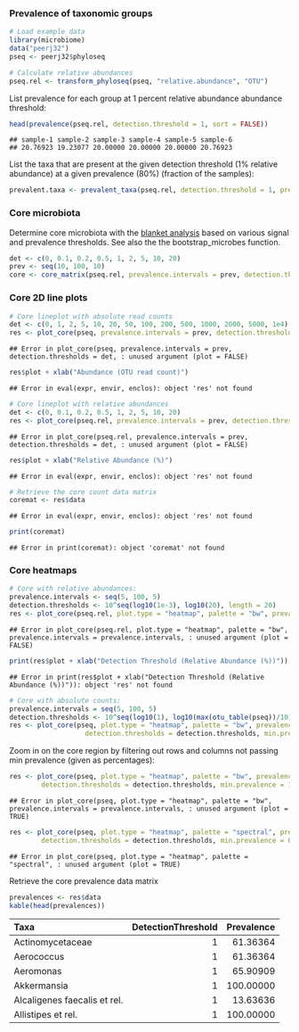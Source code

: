 ### Prevalence of taxonomic groups



```r
# Load example data
library(microbiome)
data("peerj32")
pseq <- peerj32$phyloseq

# Calculate relative abundances
pseq.rel <- transform_phyloseq(pseq, "relative.abundance", "OTU")
```


List prevalence for each group at 1 percent relative abundance abundance threshold:


```r
head(prevalence(pseq.rel, detection.threshold = 1, sort = FALSE))
```

```
## sample-1 sample-2 sample-3 sample-4 sample-5 sample-6 
## 20.76923 19.23077 20.00000 20.00000 20.00000 20.76923
```


List the taxa that are present at the given detection threshold (1% relative abundance) at a given prevalence (80%) (fraction of the samples):


```r
prevalent.taxa <- prevalent_taxa(pseq.rel, detection.threshold = 1, prevalence.threshold = 80)
```


### Core microbiota

Determine core microbiota with the [blanket
analysis](http://onlinelibrary.wiley.com/doi/10.1111/j.1469-0691.2012.03855.x/abstract)
based on various signal and prevalence thresholds. See also the the
bootstrap_microbes function.
 

```r
det <- c(0, 0.1, 0.2, 0.5, 1, 2, 5, 10, 20)
prev <- seq(10, 100, 10)
core <- core_matrix(pseq.rel, prevalence.intervals = prev, detection.thresholds = det)
```

### Core 2D line plots


```r
# Core lineplot with absolute read counts
det <- c(0, 1, 2, 5, 10, 20, 50, 100, 200, 500, 1000, 2000, 5000, 1e4)
res <- plot_core(pseq, prevalence.intervals = prev, detection.thresholds = det, plot.type = "lineplot", plot = FALSE)
```

```
## Error in plot_core(pseq, prevalence.intervals = prev, detection.thresholds = det, : unused argument (plot = FALSE)
```

```r
res$plot + xlab("Abundance (OTU read count)")
```

```
## Error in eval(expr, envir, enclos): object 'res' not found
```

```r
# Core lineplot with relative abundances
det <- c(0, 0.1, 0.2, 0.5, 1, 2, 5, 10, 20)
res <- plot_core(pseq.rel, prevalence.intervals = prev, detection.thresholds = det, plot.type = "lineplot", plot = FALSE)
```

```
## Error in plot_core(pseq.rel, prevalence.intervals = prev, detection.thresholds = det, : unused argument (plot = FALSE)
```

```r
res$plot + xlab("Relative Abundance (%)")
```

```
## Error in eval(expr, envir, enclos): object 'res' not found
```

```r
# Retrieve the core count data matrix
coremat <- res$data
```

```
## Error in eval(expr, envir, enclos): object 'res' not found
```

```r
print(coremat)
```

```
## Error in print(coremat): object 'coremat' not found
```


### Core heatmaps




```r
# Core with relative abundances:
prevalence.intervals <- seq(5, 100, 5)
detection.thresholds <- 10^seq(log10(1e-3), log10(20), length = 20)		 
res <- plot_core(pseq.rel, plot.type = "heatmap", palette = "bw", prevalence.intervals = prevalence.intervals, detection.thresholds = detection.thresholds, plot = FALSE) 
```

```
## Error in plot_core(pseq.rel, plot.type = "heatmap", palette = "bw", prevalence.intervals = prevalence.intervals, : unused argument (plot = FALSE)
```

```r
print(res$plot + xlab("Detection Threshold (Relative Abundance (%))"))
```

```
## Error in print(res$plot + xlab("Detection Threshold (Relative Abundance (%))")): object 'res' not found
```

```r
# Core with absolute counts:
prevalence.intervals = seq(5, 100, 5)
detection.thresholds <- 10^seq(log10(1), log10(max(otu_table(pseq))/10), length = 20)		 
res <- plot_core(pseq, plot.type = "heatmap", palette = "bw", prevalence.intervals = prevalence.intervals,
       		       detection.thresholds = detection.thresholds, min.prevalence = NULL)$plot
```


Zoom in on the core region by filtering out rows and columns not passing min prevalence (given as percentages):


```r
res <- plot_core(pseq, plot.type = "heatmap", palette = "bw", prevalence.intervals = prevalence.intervals,
		detection.thresholds = detection.thresholds, min.prevalence = 10, plot = TRUE)
```

```
## Error in plot_core(pseq, plot.type = "heatmap", palette = "bw", prevalence.intervals = prevalence.intervals, : unused argument (plot = TRUE)
```

```r
res <- plot_core(pseq, plot.type = "heatmap", palette = "spectral", prevalence.intervals = prevalence.intervals,
		detection.thresholds = detection.thresholds, min.prevalence = 0, plot = TRUE)
```

```
## Error in plot_core(pseq, plot.type = "heatmap", palette = "spectral", : unused argument (plot = TRUE)
```



Retrieve the core prevalence data matrix


```r
prevalences <- res$data
kable(head(prevalences))
```



|Taxa                         | DetectionThreshold| Prevalence|
|:----------------------------|------------------:|----------:|
|Actinomycetaceae             |                  1|   61.36364|
|Aerococcus                   |                  1|   61.36364|
|Aeromonas                    |                  1|   65.90909|
|Akkermansia                  |                  1|  100.00000|
|Alcaligenes faecalis et rel. |                  1|   13.63636|
|Allistipes et rel.           |                  1|  100.00000|

